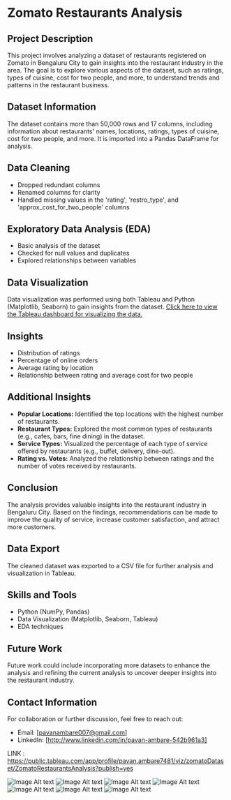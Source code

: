 
# Zomato Restaurants Analysis

## Project Description
This project involves analyzing a dataset of restaurants registered on Zomato in Bengaluru City to gain insights into the restaurant industry in the area. The goal is to explore various aspects of the dataset, such as ratings, types of cuisine, cost for two people, and more, to understand trends and patterns in the restaurant business.

## Dataset Information
The dataset contains more than 50,000 rows and 17 columns, including information about restaurants' names, locations, ratings, types of cuisine, cost for two people, and more. It is imported into a Pandas DataFrame for analysis.

## Data Cleaning
- Dropped redundant columns
- Renamed columns for clarity
- Handled missing values in the 'rating', 'restro_type', and 'approx_cost_for_two_people' columns

## Exploratory Data Analysis (EDA)
- Basic analysis of the dataset
- Checked for null values and duplicates
- Explored relationships between variables

## Data Visualization
Data visualization was performed using both Tableau and Python (Matplotlib, Seaborn) to gain insights from the dataset. [Click here to view the Tableau dashboard for visualizing the data.](https://public.tableau.com/app/profile/pavan.ambare7481/viz/zomatoDataset/ZomatoRestaurantsAnalysis?publish=yes)

## Insights
- Distribution of ratings
- Percentage of online orders
- Average rating by location
- Relationship between rating and average cost for two people

## Additional Insights

- **Popular Locations:** Identified the top locations with the highest number of restaurants.
- **Restaurant Types:** Explored the most common types of restaurants (e.g., cafes, bars, fine dining) in the dataset.
- **Service Types:** Visualized the percentage of each type of service offered by restaurants (e.g., buffet, delivery, dine-out).
- **Rating vs. Votes:** Analyzed the relationship between ratings and the number of votes received by restaurants.


## Conclusion
The analysis provides valuable insights into the restaurant industry in Bengaluru City. Based on the findings, recommendations can be made to improve the quality of service, increase customer satisfaction, and attract more customers.

## Data Export
The cleaned dataset was exported to a CSV file for further analysis and visualization in Tableau.

## Skills and Tools
- Python (NumPy, Pandas)
- Data Visualization (Matplotlib, Seaborn, Tableau)
- EDA techniques

## Future Work
Future work could include incorporating more datasets to enhance the analysis and refining the current analysis to uncover deeper insights into the restaurant industry.

## Contact Information
For collaboration or further discussion, feel free to reach out:
- Email: [pavanambare007@gmail.com]
- LinkedIn: [http://www.linkedin.com/in/pavan-ambare-542b961a3]




LINK : https://public.tableau.com/app/profile/pavan.ambare7481/viz/zomatoDataset/ZomatoRestaurantsAnalysis?publish=yes

![Image Alt text](Z1.png)
![Image Alt text](Z2.png)
![Image Alt text](Z3.png)
![Image Alt text](Z4.png)
![Image Alt text](Z5.png)
![Image Alt text](Z6.png)
![Image Alt text](Z7.png)


